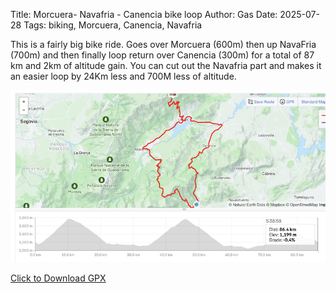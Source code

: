Title: Morcuera- Navafria - Canencia bike loop
Author: Gas
Date: 2025-07-28
Tags: biking, Morcuera, Canencia, Navafria

This is a fairly big bike ride. Goes over Morcuera (600m) then up NavaFria (700m) and then finally loop return over Canencia (300m) for a total of 87 km and 2km of altitude gain. You can cut out the Navafria part and makes it an easier loop by 24Km less and 700M less of altitude.

![Morcuera-NavaFria-Canencia-Loop](./assets/Morcuera-Navafria-Canencia.png)

<a href="./assets/Morcuera-NavaFria-Canencia.gpx" download>Click to Download GPX</a>

